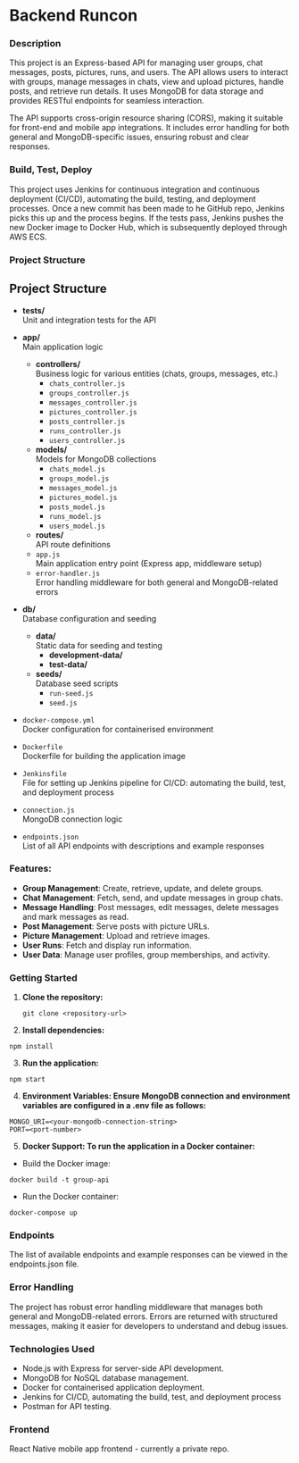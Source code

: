 # Backend Runcon

### Description
This project is an Express-based API for managing user groups, chat messages, posts, pictures, runs, and users. The API allows users to interact with groups, manage messages in chats, view and upload pictures, handle posts, and retrieve run details. It uses MongoDB for data storage and provides RESTful endpoints for seamless interaction.

The API supports cross-origin resource sharing (CORS), making it suitable for front-end and mobile app integrations. It includes error handling for both general and MongoDB-specific issues, ensuring robust and clear responses.

### Build, Test, Deploy
This project uses Jenkins for continuous integration and continuous deployment (CI/CD), automating the build, testing, and deployment processes. Once a new commit has been made to he GitHub repo, Jenkins picks this up and the process begins. If the tests pass, Jenkins pushes the new Docker image to Docker Hub, which is subsequently deployed through AWS ECS.

### Project Structure

## Project Structure

- **__tests__/**  
  Unit and integration tests for the API

- **app/**  
  Main application logic  
  - **controllers/**  
    Business logic for various entities (chats, groups, messages, etc.)  
    - `chats_controller.js`  
    - `groups_controller.js`  
    - `messages_controller.js`  
    - `pictures_controller.js`  
    - `posts_controller.js`  
    - `runs_controller.js`  
    - `users_controller.js`  
  - **models/**  
    Models for MongoDB collections
    - `chats_model.js`  
    - `groups_model.js`  
    - `messages_model.js`  
    - `pictures_model.js`  
    - `posts_model.js`  
    - `runs_model.js`  
    - `users_model.js`  
  - **routes/**  
    API route definitions  
  - `app.js`  
    Main application entry point (Express app, middleware setup)  
  - `error-handler.js`  
    Error handling middleware for both general and MongoDB-related errors  

- **db/**  
  Database configuration and seeding  
  - **data/**  
    Static data for seeding and testing  
    - **development-data/** 
    - **test-data/** 
  - **seeds/**  
    Database seed scripts  
    - `run-seed.js`  
    - `seed.js`  

- `docker-compose.yml`  
  Docker configuration for containerised environment  

- `Dockerfile`  
  Dockerfile for building the application image

- `Jenkinsfile`  
  File for setting up Jenkins pipeline for CI/CD: automating the build, test, and deployment process

- `connection.js`  
  MongoDB connection logic  

- `endpoints.json`  
  List of all API endpoints with descriptions and example responses  


### Features:
- **Group Management**: Create, retrieve, update, and delete groups.
- **Chat Management**: Fetch, send, and update messages in group chats.
- **Message Handling**: Post messages, edit messages, delete messages and mark messages as read.
- **Post Management**: Serve posts with picture URLs.
- **Picture Management**: Upload and retrieve images.
- **User Runs**: Fetch and display run information.
- **User Data**: Manage user profiles, group memberships, and activity.

### Getting Started

1. **Clone the repository:**
   ```
   git clone <repository-url>
   ```

2. **Install dependencies:**

```npm install```

3. **Run the application:**

```npm start```

4. **Environment Variables: Ensure MongoDB connection and environment variables are configured in a .env file as follows:**

```
MONGO_URI=<your-mongodb-connection-string>
PORT=<port-number>
```

5. **Docker Support: To run the application in a Docker container:**

- Build the Docker image:
```
docker build -t group-api
```

- Run the Docker container:
```
docker-compose up
```

### Endpoints
The list of available endpoints and example responses can be viewed in the endpoints.json file.

### Error Handling
The project has robust error handling middleware that manages both general and MongoDB-related errors. Errors are returned with structured messages, making it easier for developers to understand and debug issues.

### Technologies Used
- Node.js with Express for server-side API development.
- MongoDB for NoSQL database management.
- Docker for containerised application deployment.
- Jenkins for CI/CD, automating the build, test, and deployment process
- Postman for API testing.

### Frontend
React Native mobile app frontend - currently a private repo.
